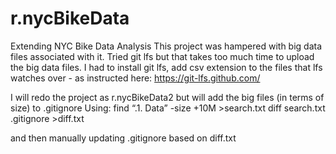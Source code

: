 # r.nycBikeData
Extending NYC Bike Data Analysis
This project was hampered with big data files associated with it. 
Tried git lfs but that takes too much time to upload the big data files. 
I had to install git lfs, add csv extension to the files that lfs watches over - as instructed here:
https://git-lfs.github.com/

I will redo the project as r.nycBikeData2 but will add the big files (in terms of size) to .gitignore
Using:
find “.1. Data” -size +10M >search.txt
diff search.txt .gitignore >diff.txt 

and then manually updating .gitignore based on diff.txt
